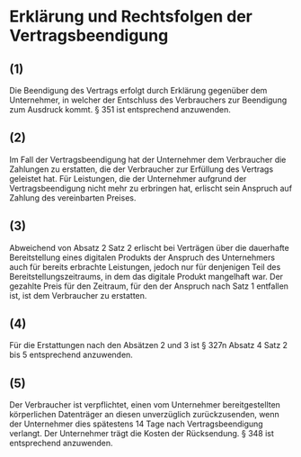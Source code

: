 # Erklärung und Rechtsfolgen der Vertragsbeendigung



## (1)

 Die Beendigung des Vertrags erfolgt durch Erklärung gegenüber dem Unternehmer, in welcher der Entschluss des Verbrauchers zur Beendigung zum Ausdruck kommt. § 351 ist entsprechend anzuwenden.

## (2)

 Im Fall der Vertragsbeendigung hat der Unternehmer dem Verbraucher die Zahlungen zu erstatten, die der Verbraucher zur Erfüllung des Vertrags geleistet hat. Für Leistungen, die der Unternehmer aufgrund der Vertragsbeendigung nicht mehr zu erbringen hat, erlischt sein Anspruch auf Zahlung des vereinbarten Preises.

## (3)

 Abweichend von Absatz 2 Satz 2 erlischt bei Verträgen über die dauerhafte Bereitstellung eines digitalen Produkts der Anspruch des Unternehmers auch für bereits erbrachte Leistungen, jedoch nur für denjenigen Teil des Bereitstellungszeitraums, in dem das digitale Produkt mangelhaft war. Der gezahlte Preis für den Zeitraum, für den der Anspruch nach Satz 1 entfallen ist, ist dem Verbraucher zu erstatten.

## (4)

 Für die Erstattungen nach den Absätzen 2 und 3 ist § 327n Absatz 4 Satz 2 bis 5 entsprechend anzuwenden.

## (5)

 Der Verbraucher ist verpflichtet, einen vom Unternehmer bereitgestellten körperlichen Datenträger an diesen unverzüglich zurückzusenden, wenn der Unternehmer dies spätestens 14 Tage nach Vertragsbeendigung verlangt. Der Unternehmer trägt die Kosten der Rücksendung. § 348 ist entsprechend anzuwenden. 

